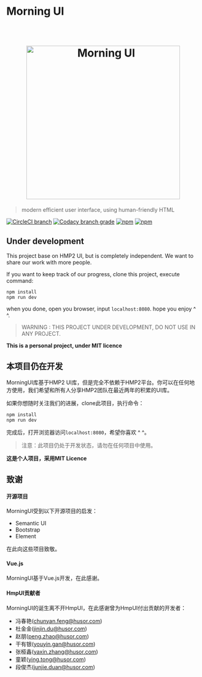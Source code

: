 # Morning UI

<h1 align="center">
    <br>
    <img src="http://h0.hucdn.com/open/201643/b11d51da34591932_1200x1200.jpg" width="400" alt="Morning UI">
    <br>
</h1>

> modern efficient user interface, using human-friendly HTML

[![CircleCI branch](https://img.shields.io/circleci/project/github/Morning-UI/morning-ui/master.svg)](https://circleci.com/gh/Morning-UI/morning-ui)
[![Codacy branch grade](https://img.shields.io/codacy/grade/91448799c68e4422ba6436a7ecdb08a7/master.svg)](https://www.codacy.com/app/EarlyH/morning-ui?utm_source=github.com&amp;utm_medium=referral&amp;utm_content=Morning-UI/morning-ui&amp;utm_campaign=Badge_Grade)
[![npm](https://img.shields.io/npm/dt/morning-ui.svg)](https://www.npmjs.com/package/morning-ui)
[![npm](https://img.shields.io/npm/l/morning-ui.svg)](https://www.npmjs.com/package/morning-ui)

## Under development

This project base on HMP2 UI, but is completely independent. We want to share our work with more people.

If you want to keep track of our progress, clone this project, execute command:

    npm install
    npm run dev

when you done, open you browser, input `localhost:8080`. hope you enjoy ^ ^.

> WARNING : THIS PROJECT UNDER DEVELOPMENT, DO NOT USE IN ANY PROJECT.

__This is a personal project, under MIT licence__

## 本项目仍在开发

MorningUI库基于HMP2 UI库，但是完全不依赖于HMP2平台。你可以在任何地方使用，我们希望和所有人分享HMP2团队在最近两年的积累的UI库。

如果你想随时关注我们的进展，clone此项目，执行命令：

    npm install
    npm run dev 

完成后，打开浏览器访问`localhost:8080`，希望你喜欢 ^ ^。

> 注意：此项目仍处于开发状态，请勿在任何项目中使用。

__这是个人项目，采用MIT Licence__

## 致谢

#### 开源项目

MorningUI受到以下开源项目的启发：

- Semantic UI
- Bootstrap
- Element

在此向这些项目致敬。


#### Vue.js

MorningUI基于Vue.js开发，在此感谢。

#### HmpUI贡献者

MorningUI的诞生离不开HmpUI，在此感谢曾为HmpUI付出贡献的开发者：

- 冯春艳(chunyan.feng@husor.com)
- 杜金金(jinjin.du@husor.com)
- 赵朋(peng.zhao@husor.com)
- 干有银(youyin.gan@husor.com)
- 张桠鑫(yaxin.zhang@husor.com)
- 童颖(ying.tong@husor.com)
- 段俊杰(junjie.duan@husor.com)
